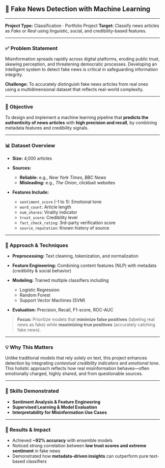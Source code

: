 ## 📰 **Fake News Detection with Machine Learning**
---
**Project Type:** Classification · Portfolio Project
**Target:** Classify news articles as *Fake* or *Real* using linguistic, social, and credibility-based features.

---

### ✅ **Problem Statement**

Misinformation spreads rapidly across digital platforms, eroding public trust, skewing perception, and threatening democratic processes. Developing an intelligent system to detect fake news is critical in safeguarding information integrity.

**Challenge:**
To accurately distinguish fake news articles from real ones using a multidimensional dataset that reflects real-world complexity.

---

### 🎯 **Objective**

To design and implement a machine learning pipeline that **predicts the authenticity of news articles** with **high precision and recall**, by combining metadata features and credibility signals.

---

### 📊 **Dataset Overview**

* **Size:** 4,000 articles
* **Sources:**

  * **Reliable:** e.g., *New York Times*, *BBC News*
  * **Misleading:** e.g., *The Onion*, clickbait websites
* **Features Include:**

  * `sentiment_score` (-1 to 1): Emotional tone
  * `word_count`: Article length
  * `num_shares`: Virality indicator
  * `trust_score`: Credibility level
  * `fact_check_rating`: 3rd-party verification score
  * `source_reputation`: Known history of source

---

### 🧠 **Approach & Techniques**

* **Preprocessing:** Text cleaning, tokenization, and normalization
* **Feature Engineering:** Combining content features (NLP) with metadata (credibility & social behavior)
* **Modeling:** Trained multiple classifiers including

  * Logistic Regression
  * Random Forest
  * Support Vector Machines (SVM)
* **Evaluation:** Precision, Recall, F1-score, ROC-AUC

> **Focus:** Prioritize models that **minimize false positives** (labeling real news as fake) while **maximizing true positives** (accurately catching fake news).

---

### 💡 **Why This Matters**

Unlike traditional models that rely solely on text, this project enhances detection by integrating *contextual credibility indicators* and *emotional tone*. This holistic approach reflects how real misinformation behaves—often emotionally charged, highly shared, and from questionable sources.

---

### 🧰 **Skills Demonstrated**

* **Sentiment Analysis & Feature Engineering**
* **Supervised Learning & Model Evaluation**
* **Interpretability for Misinformation Use Cases**

---

### 🧪 **Results & Impact**

* Achieved **\~92% accuracy** with ensemble models
* Noticed strong correlation between **low trust scores and extreme sentiment** in fake news
* Demonstrated how **metadata-driven insights** can outperform pure text-based classifiers
